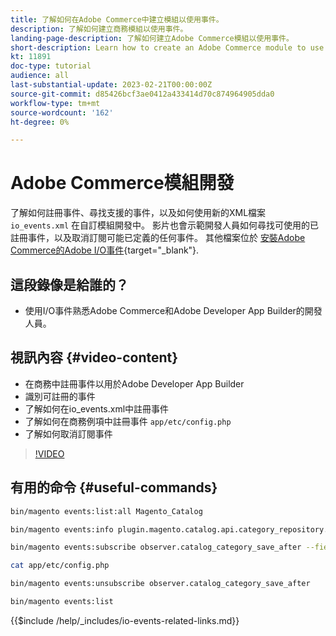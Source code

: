 ```yaml
---
title: 了解如何在Adobe Commerce中建立模組以使用事件。
description: 了解如何建立商務模組以使用事件。
landing-page-description: 了解如何建立Adobe Commerce模組以使用事件。
short-description: Learn how to create an Adobe Commerce module to use events.
kt: 11891
doc-type: tutorial
audience: all
last-substantial-update: 2023-02-21T00:00:00Z
source-git-commit: d85426bcf3ae0412a433414d70c874964905dda0
workflow-type: tm+mt
source-wordcount: '162'
ht-degree: 0%

---
```



# Adobe Commerce模組開發

了解如何註冊事件、尋找支援的事件，以及如何使用新的XML檔案 `io_events.xml` 在自訂模組開發中。 影片也會示範開發人員如何尋找可使用的已註冊事件，以及取消訂閱可能已定義的任何事件。 其他檔案位於 [安裝Adobe Commerce的Adobe I/O事件](https://developer.adobe.com/commerce/events/get-started/installation/){target="_blank"}.

## 這段錄像是給誰的？

* 使用I/O事件熟悉Adobe Commerce和Adobe Developer App Builder的開發人員。

## 視訊內容 {#video-content}

* 在商務中註冊事件以用於Adobe Developer App Builder
* 識別可註冊的事件
* 了解如何在io_events.xml中註冊事件
* 了解如何在商務例項中註冊事件 `app/etc/config.php`
* 了解如何取消訂閱事件

>[!VIDEO](https://video.tv.adobe.com/v/3415802?quality=12&learn=on)

## 有用的命令 {#useful-commands}

```bash
bin/magento events:list:all Magento_Catalog

bin/magento events:info plugin.magento.catalog.api.category_repository.save

bin/magento events:subscribe observer.catalog_category_save_after --fields=entity_id --fields=parent_id

cat app/etc/config.php

bin/magento events:unsubscribe observer.catalog_category_save_after

bin/magento events:list
```

{{$include /help/_includes/io-events-related-links.md}}

